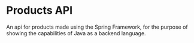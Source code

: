 # Products API

An api for products made using the Spring Framework, for the purpose of showing the capabilities of Java as a backend language.